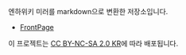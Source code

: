 엔하위키 미러를 markdown으로 변환한 저장소입니다.

* [FrontPage](mirror/FrontPage.md)


이 프로젝트는 [CC BY-NC-SA 2.0 KR](http://creativecommons.org/licenses/by-nc-sa/2.0/kr/)에 따라 배포됩니다.
